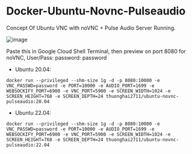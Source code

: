 # Docker-Ubuntu-Novnc-Pulseaudio
Concept Of Ubuntu VNC with noVNC + Pulse Audio Server Running.  

![image](https://user-images.githubusercontent.com/58414694/206900314-e30d5f8b-ef59-4b86-9c38-cf8fb7045319.png)

Paste this in Google Cloud Shell Terminal, then preview on port 8080 for noVNC, User/Pass: password: password

- Ubuntu 20.04:

 ```console  
docker run --privileged --shm-size 1g -d -p 8080:10000 -e VNC_PASSWD=password -e PORT=10000 -e AUDIO_PORT=1699 -e WEBSOCKIFY_PORT=6900 -e VNC_PORT=5900 -e SCREEN_WIDTH=1024 -e SCREEN_HEIGHT=768 -e SCREEN_DEPTH=24 thuonghai2711/ubuntu-novnc-pulseaudio:20.04
```

- Ubuntu 22.04:

 ```console  
docker run --privileged --shm-size 1g -d -p 8080:10000 -e VNC_PASSWD=password -e PORT=10000 -e AUDIO_PORT=1699 -e WEBSOCKIFY_PORT=6900 -e VNC_PORT=5900 -e SCREEN_WIDTH=1024 -e SCREEN_HEIGHT=768 -e SCREEN_DEPTH=24 thuonghai2711/ubuntu-novnc-pulseaudio:22.04
```
